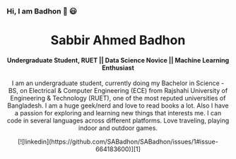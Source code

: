 ### Hi, I am Badhon 👋 :smiley:

<h1 align="center">Sabbir Ahmed Badhon</h1>
<h4 align="center">Undergraduate Student, RUET || Data Science Novice || Machine Learning Enthusiast</h4> 
<p align="center">
I am an undergraduate student, currently doing my Bachelor in Science - BS, on Electrical & Computer Engineering (ECE) from Rajshahi University of Engineering & Technology (RUET), one of the most reputed universities of Bangladesh. I am a huge geek/nerd and love to read books a lot. Also I have a passion for exploring and learning new things that interests me. I can code in several languages across different platforms. Love traveling, playing indoor and outdoor games.
</p>

<p align="center">
  [![linkedin](https://github.com/SABadhon/SABadhon/issues/1#issue-664183600)][1]
 </p>


<!--
**SABadhon/SABadhon** is a ✨ _special_ ✨ repository because its `README.md` (this file) appears on your GitHub profile.

Here are some ideas to get you started:

- 🔭 I’m currently working on ...
- 🌱 I’m currently learning ...
- 👯 I’m looking to collaborate on ...
- 🤔 I’m looking for help with ...
- 💬 Ask me about ...
- 📫 How to reach me: ...
- 😄 Pronouns: ...
- ⚡ Fun fact: ...
-->

[1]: https://www.linkedin.com/in/sabbir-ahmed-badhon/
